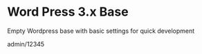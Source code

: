 Word Press 3.x Base
===================

Empty Wordpress base with basic settings for quick development

admin/12345
